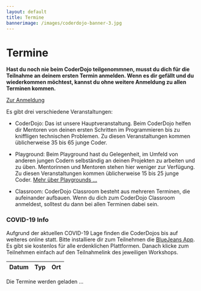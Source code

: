 ```yaml
---
layout: default
title: Termine
bannerimage: /images/coderdojo-banner-3.jpg
---
```


# Termine

**Hast du noch nie beim CoderDojo teilgenommnen, musst du dich für die Teilnahme an deinem ersten Termin anmelden. Wenn es dir gefällt und du wiederkommen möchtest, kannst du ohne weitere Anmeldung zu allen Terminen kommen.**

<p class="text-center"><a class="btn btn-material-light-blue-700" href="/anmeldung.html">Zur Anmeldung</a></p>

Es gibt drei verschiedene Veranstaltungen:

- <span class="type-coderdojo">CoderDojo</span>: Das ist unsere Hauptveranstaltung. Beim CoderDojo helfen dir Mentoren von deinen ersten Schritten im Programmieren bis zu kniffligen technischen Problemen. Zu diesen Veranstaltungen kommen üblicherweise 35 bis 65 junge Coder.

- <span class="type-playground">Playground</span>: Beim Playground hast du Gelegenheit, im Umfeld von anderen jungen Codern selbständig an deinen Projekten zu arbeiten und zu üben. Mentorinnen und Mentoren stehen hier weniger zur Verfügung. Zu diesen Veranstaltungen kommen üblicherweise 15 bis 25 junge Coder. [Mehr über Playgrounds&nbsp;...](/infos/playground.html)

- <span class="type-classroom">Classroom</span>: CoderDojo Classroom besteht aus mehreren Terminen, die aufeinander aufbauen. Wenn du dich zum CoderDojo Classroom anmeldest, solltest du dann bei allen Terminen dabei sein.

<div class="corona-info">
<h3>COVID-19 Info</h3>
Aufgrund der aktuellen COVID-19 Lage finden die CoderDojos bis auf weiteres online statt. Bitte installiere dir zum Teilnehmen die <a href="https://www.bluejeans.com/downloads" target="_blank">BlueJeans App</a>. Es gibt sie kostenlos für alle erdenklichen Plattformen. Danach klicke zum Teilnehmen einfach auf den Teilnahmelink des jeweiligen Workshops.</div>

<table class="table" id="eventsTable">
	<thead>
		<tr>
			<th>Datum</th>
			<th>Typ</th>
			<th>Ort</th>
		</tr>
	</thead>
	<tbody>
	</tbody>
</table>

<p class="loadingText">Die Termine werden geladen ...</p>

<script language="javascript">
	Date.prototype.addDays = function(days) {
		var dat = new Date(this.valueOf());
		dat.setDate(dat.getDate() + days);
		return dat;
	}

	var eventsTable = $("#eventsTable");

	$.get("https://participants-management-service.azurewebsites.net/api/events/?past=false", function(data) {
		var additionalEvents = [
			{ date: new Date(2017, 6, 7), title: "Sommerferien 2017", type: "header" },
			{ date: new Date(2017, 6, 13), title: "Sommerferien 2017", type: "header" },
			{ date: new Date(2017, 8, 14), title: "Wintersemester 2017 / 2018", type: "header" }
		].filter(function(event) { return event.date >= new Date(); });
		
		data = data.concat(additionalEvents).sort(function(a, b) {
			a = new Date(a.date);
			b = new Date(b.date);
			return a > b ? 1 : a < b ? -1 : 0;
		});

		var row = "<tr>";
		row += "<td>Freitag, 10. April 2020</td>";
		row += "<td class='type-coderdojo'>CoderDojo Online</td>";
		row += "<td>";

		var workshops = [];
		
		workshops.push({
			time: "13:45 - 15:45",
			title: "Virtuelles Elektronikbasteln",
			description: "In diesem Workshop könnt ihr virtuell Elektronik basteln mit <a href=\"https://www.tinkercad.com/\" target=\"_blank\">Tinkercad</a>. Ihr werdet Schaltungen bauen und braucht dafür weder Lötkolben noch Bauteile. Dieser Workshop ist offen für alle, nicht nur für Teilnehmerinnen und Teilnehmern vom CoderDojo Elektronik Classroom.<p>Wir werden die Strom und Spannungsmessung in Tinkercad anschauen und es werden die Grundlagen Strom, Spannung und Widerstand anhand eines einfachen Beispiels erklärt, dass jeder zu Hause im Nachgang nachbauen kann. Mit Alufolie, einem Bleistift, einer 12V Lampe aus dem Auto und eine 9V Batterie bauen wir eine Helligkeitsregelung.</p><p>Im zweiten Teil werden wir den Elternalarm mit dem Arduino und ein paar virtuellen Bauteilen auf Tinkercad bauen. Wer möchte nicht wissen wenn sich die Eltern oder Geschwister dem Zimmer nähern. Mit der Schaltung und dem Programm könnte ihr dann dieses Projekt später in die Realität überführen.</p>",
			prerequisites: "Computer mit Internetzugang, Begeisterung und etwas Zeit. Es wird wieder eine Tinkercad Classroom geben, wo ihr in den erste 10 Min mit euren Nickname Zugang bekommt. Und dann geht es auch schon los!",
			mentors: ["Günther", "Michael"],
			link: "https://zoom.us/j/190881403"
		});

		workshops.push({
			time: "13:45 - 15:45",
			title: "Pimp Your Website mit CSS",
			description: "Letzte Woche haben wir uns im Detail mit HTML beschäftigt. Diesmal wollen wir unsere Webseiten hübsch gestalten und mit coolen Animationen versehen. Voraussetzung für diesen Workshop ist, dass ihr die Grundlagen von HTML beherrscht.",
			prerequisites: "<ul><li>Visual Studio Code: <a href=\"https://code.visualstudio.com/\" target=\"_blank\">https://code.visualstudio.com/</a></li><li>mit folgende Plugins:<ul><li><a href=\"https://marketplace.visualstudio.com/items?itemName=ritwickdey.LiveServer\" target=\"_blank\">Live Server</a></li><li><a href=\"https://marketplace.visualstudio.com/items?itemName=MS-vsliveshare.vsliveshare\" target=\"_blank\">Live Share</a></li><li><a href=\"https://marketplace.visualstudio.com/items?itemName=mrmlnc.vscode-autoprefixer\" target=\"_blank\">Autoprefixer</a></li></ul></li></ul>",
			mentors: ["Karin", "Rainer", "Cornelia", "Gerlinde"],
			link: "https://zoom.us/j/384514141"
		});

		workshops.push({
			time: "13:45 - 15:45",
			title: "Java",
			description: "Wir werden unserem Spiel beibringen auf Benutzereingaben zu reagieren und Kollisionen zu erkennen.",
			prerequisites: "<ul><li><a href=\"https://www.jetbrains.com/de-de/idea/download/#section=windows\" target=\"_blank\">IntelliJ IDEA (Community Edition)</a></li><li><a href=\"https://git-scm.com/download/win\" target=\"_blank\">Git</a></li></ul>",
			mentors: ["Thomas"],
			link: "https://zoom.us/j/218047339"
		});

		workshops.push({
			time: "16:00 - 18:00",
			title: "Minecraft Redstone",
			description: "Wenn du schon immer Redstone Schaltungen selber entwerfen wolltest oder verstehen willst wie die Schaltungen funktionieren die du von Youtube kopierst ;) dann bist du hier genau richtig! Wir werden einen Einsteigerkurs in Redstone machen mit:<ul><li>Grundlagen: Was ist redstone, welche Bauteile gibt es dafür, ...</li><li>Erste logische Schaltungen: Was sind Und/Oder/Nicht Schaltungen und warum brauch ich sie.</li><li>Erste kompliziertere Schaltungungen, wie baue ich eine versteckte Tür mit Pistons.</li></ul>",
			prerequisites: "Du brauchst einen offiziellen Minecraft Account und <a href=\"https://www.minecraft.net/en-us/article/minecraft-java-edition-1-15-2\" target=\"_blank\">Minecraft Java Edition</a> in der Version 1.15.2 installiert und spielbereit. Es muss ein offizieller Account sein, weil wir auf einem gemeinsamen Server unsere Übungen machen werden.",
			mentors: ["Matthias", "Jan"],
			link: "https://zoom.us/j/973893563"
		});

		workshops.push({
			time: "16:00 - 18:00",
			title: "Scratch Anfängerworkshop",
			description: "Natürlich darf ein Workshop für Anfängerinnen und Anfänger mit Scratch im CoderDojo nicht fehlen. Wenn ihr noch nie mit Scratch gearbeitet habt, dann könnt ihr in diesem Workshop euer erstes Computerspiel programmieren.",
			prerequisites: "<ul><li>Installiert Scratch: <a href=\"https://scratch.mit.edu/download\" target=\"_blank\">https://scratch.mit.edu/download</a></li><li>oder verwendet die Onlineversion von Scratch: <a href=\"https://scratch.mit.edu/\" target=\"_blank\">https://scratch.mit.edu/</a></li></ul>",
			mentors: ["Gerlinde", "Sonja", "Walter"],
			link: "https://zoom.us/j/976771003"
		});

		workshops.push({
			time: "16:00 - 18:00",
			title: "Pimp Your Scratch Space Shooter",
			description: "Habt ihr unseren Scratch Spaceshooter schon mal gebaut? Wir werden diesmal bei der Version vom Freitag, 3.4. weitermachen. Wenn ihr da nicht dabei wart ist das kein Problem. Die Version könnt ihr unter <a href=\"https://scratch.mit.edu/projects/382856553\" target=\"_blank\">CoderDojo-Spaceshooter V1</a> einfach öffnen und herunterladen. Von dort aus werden wir den Spaceshooter erweitern und neue Funktionen hinzufügen. Freut euch auf:<ul><li>Hintergrund mit bewegten Sternen</li><li>ein Spiel mit mehr als nur einem Leben</li><li>gefährliche Meteoritenbruchstücke</li></ul>",
			prerequisites: "<ul><li>Installiert Scratch: <a href=\"https://scratch.mit.edu/download\" target=\"_blank\">https://scratch.mit.edu/download</a></li><li>oder verwendet die Onlineversion von Scratch: <a href=\"https://scratch.mit.edu/\" target=\"_blank\">https://scratch.mit.edu/</a></li></ul>",
			mentors: ["Hans-Peter"],
			link: "https://dynatrace.zoom.us/j/839746804"
		});

		workshops.forEach(function(w) {
			row += "<p><span class=\"workshop-title\">" + w.time + " " + w.title + "</span></p><p>" + w.description + "</p><p><b>Voraussetzungen</b></p><p>" + w.prerequisites + "</p><p><b>Mentoren:</b> " + w.mentors.join(", ") + "</p><p><b>Link zum Teilnehmen:</b> <a href='" + w.link + "' target='_blank'>" + w.link + "</a></p>";
		});

		row += "</td>";
		row += "</tr>";

		eventsTable.append(row);

		data.filter(function(event) { return moment(new Date(event.date)).startOf("day").format('YYYY-MM-DD') != '2020-04-03'; }).forEach(function(event) {
			var row = "";

			if (event.type == "header") {
				row = "<tr class='subtitle'><td colspan='3'>" + event.title + "</td></tr>";
			} else {
				var date = moment(new Date(event.date)).startOf("day");
				var formattedDate = date.format("YYYY-MM-DD");

				/*row = "<tr";
				if (event.type == "playground") {
					row += " class='playground'";
				} else if (event.type == "bootcamp") {
					row += " class='bootcamp'";
				} else {
					row += " class='coderdojo'";
				}*/

				row += "<tr>";
				if (event.type == "classroom") {
					row += "<td>";
                    for (var i = 0; i < event.dates.length; i++) {
                        var classroomDate = moment(new Date(event.dates[i])).startOf("day");
                        row += "<span class='nowrap'>" + classroomDate.format("dddd, DD. MMMM YYYY") + "</span>" + "<br/>";
						if (event.title == "Elektronik") {
							row += "15:00 - 17:30<br/>";
						} else {
							row += "16:00 - 18:00<br/>";
						}
                    }
                    row += "</td>";
				} else if (event.type == "bootcamp") {
					row += "<td><span class='nowrap'>" + date.format("dddd, DD. MMMM YYYY") + "</span><br/>13:30 - 18:30</td>";
				} else {
					row += "<td><span class='nowrap'>" + date.format("dddd, DD. MMMM YYYY") + "</span><br/>16:00 - 18:00</td>";
				}

				if (event.type == "playground") {
					row += "<td class='type-playground'>Playground";
				} else if (event.type == "bootcamp") {
					row += "<td class='type-bootcamp'>Bootcamp";
                } else if (event.type == "classroom") {
					row += "<td class='type-classroom'>Classroom";
				} else {
					row += "<td class='type-coderdojo'>CoderDojo";
				}
				row += "</td>";

				row += "<td>";

                if (event.type == "classroom") {
                    row += "<b>CoderDojo Classroom - " + event.title + "</b>";
                    row += "<br/><br/>";
                    row += event.description;
                    row += "<br/><br/>";
                    var mailBody = "Hallo CoderDojo Team,%0D%0A%0D%0Aich möchte mich zum Kurs CoderDojo Classroom - " + event.title + " anmelden.%0D%0A%0D%0AVorname: %0D%0ANachname: %0D%0AAlter: %0D%0A";
                    row += "<b>Anmeldung unter <a href='mailto:info@coderdojo-linz.org?subject=Anmeldung zu CoderDojo Classroom - " + event.title + "&body=" + mailBody + "'>info@coderdojo-linz.org</a></b>";
                    row += "<br/><br/>";
                } else if (event.type == "bootcamp") {
					row += "<b>" + event.title + "</b>";
                    row += "<br/><br/>";
                    row += event.description;
                    row += "<br/><br/>";
					row += "<b><a href=\"https://www.globalazurebootcamp.at/junior-bootcamp/\" target=\"_blank\">Weitere Infos ...</a></b>";
					row += "<br/><br/>";
				}

				/*if (event.type == "playground") {
					row += "Playground<br/>";
				} else if (event.type == "bootcamp") {
					row += "Junior Bootcamp - im Rahmen des <a href='https://coding-club-linz.github.io/global-azure-bootcamp-2017/junior-bootcamp.html' target='_blank'>Global Azure Bootcamps</a><br/>";
					row += "für junge Coder ab 13 Jahren<br/>";
				} else {
					row += "CoderDojo<br/>";
				}*/
				
				if (event.location) {
					row += event.location;
				} else {
					if (event.type == "playground") {
						row += "<a href=\"http://www.linz.at/wissensturm/anreise.asp\" target=\"_blank\">Wissensturm</a>, Raum 10.02, Kärtnerstraße 26, 4020 Linz";
					} else {
						row += "<a href=\"http://www.linz.at/wissensturm/anreise.asp\" target=\"_blank\">Wissensturm</a>, Veranstaltungssaal E09, Kärtnerstraße 26, 4020 Linz";
					}
				}

				if (event.sponsor) {
					row += "<br/><span class=\"sponsor\">Sponsored by " + event.sponsor + "</a>";
				}

				row += "</td>";
		
				row += "</tr>";
			}

			eventsTable.append(row);
		});

		$(".loadingText").hide();
	});
</script>
